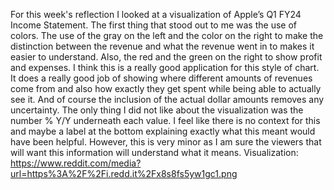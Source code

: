 For this week's reflection I looked at a visualization of Apple’s Q1 FY24 Income Statement. The first thing that stood out to me was the use of colors. The use of the gray on the left and the color on the right to make the distinction between the revenue and what the revenue went in to makes it easier to understand. Also, the red and the green on the right to show profit and expenses. I think this is a really good application for this style of chart. It does a really good job of showing where different amounts of revenues come from and also how exactly they get spent while being able to actually see it. And of course the inclusion of the actual dollar amounts removes any uncertainty. The only thing I did not like about the visualization was the number % Y/Y underneath each value. I feel like there is no context for this and maybe a label at the bottom explaining exactly what this meant would have been helpful. However, this is very minor as I am sure the viewers that will want this information will understand what it means.
Visualization: https://www.reddit.com/media?url=https%3A%2F%2Fi.redd.it%2Fx8s8fs5yw1gc1.png
